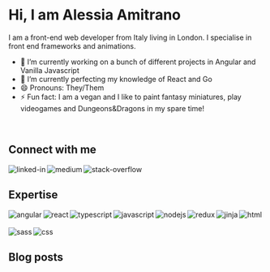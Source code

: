 # Hi, I am Alessia Amitrano
I am a front-end web developer from Italy living in London. I specialise in front end frameworks and animations.

- 🔭 I’m currently working on a bunch of different projects in Angular and Vanilla Javascript
- 🌱 I’m currently perfecting my knowledge of React and Go
- 😄 Pronouns: They/Them
- ⚡ Fun fact: I am a vegan and I like to paint fantasy miniatures, play videogames and Dungeons&Dragons in my spare time!

<br>

## Connect with me
[<img align="left" alt="linked-in" src="https://img.shields.io/badge/linkedin-%230077B5.svg?&style=for-the-badge&logo=linkedin&logoColor=white"/>](https://www.linkedin.com/in/alessia-amitrano-they-them-49bba553/)
[<img align="left" alt="medium" src="https://img.shields.io/badge/medium-%2312100E.svg?&style=for-the-badge&logo=medium&logoColor=white" />](https://medium.com/@alessia.amitranobo)
[<img align="left" alt="stack-overflow" src="https://img.shields.io/badge/gmail-red?logo=gmail&logoColor=white&style=for-the-badge" />](alessia.amitranobo@gmail.com)

<br>

## Expertise
<img align="left" alt="angular" src="https://img.shields.io/badge/angular%20-%2320232a.svg?&color=red&style=for-the-badge&logo=angular&logoColor=white" />
<img align="left" alt="react" src="https://img.shields.io/badge/react%20-%2320232a.svg?&style=for-the-badge&logo=react&logoColor=%2361DAFB" />
<img align="left" alt="typescript" src="https://img.shields.io/badge/typescript%20-%2320232a.svg?&style=for-the-badge&logo=typescript&logoColor=2361DAFB" />
<img align="left" alt="javascript" src="https://img.shields.io/badge/vanillaJs%20-yellow?&style=for-the-badge&logo=javaScript&logoColor=black" />
<img align="left" alt="nodejs" src="https://img.shields.io/badge/node.js%20-%2343853D.svg?&style=for-the-badge&logo=node.js&logoColor=white" />
<img align="left" alt="redux" src="https://img.shields.io/badge/redux-purple.svg?style=for-the-badge&logo=redux&logoColor=white" />
<img align="left" alt="jinja" src="https://img.shields.io/badge/Jinja%20-%23232F3E?logo=jinja&logoColor=white&style=for-the-badge" />
<img align="left" alt="html" src="https://img.shields.io/badge/html5%20-%2320232a.svg?style=for-the-badge&logo=html5&logoColor=%db5224" />
<br>
<br>
<img align="left" alt="sass" src="https://img.shields.io/badge/sass%20-pink.svg?style=for-the-badge&logo=sass&logoColor=black"/>
<img align="left" alt="css" src="https://img.shields.io/badge/css%20-%2320232a.svg?style=for-the-badge&logo=css3&logoColor=%2361DAFB"/>

<br>

## Blog posts
<!-- BLOG-POST-LIST:START -->
 
<!-- BLOG-POST-LIST:END -->

